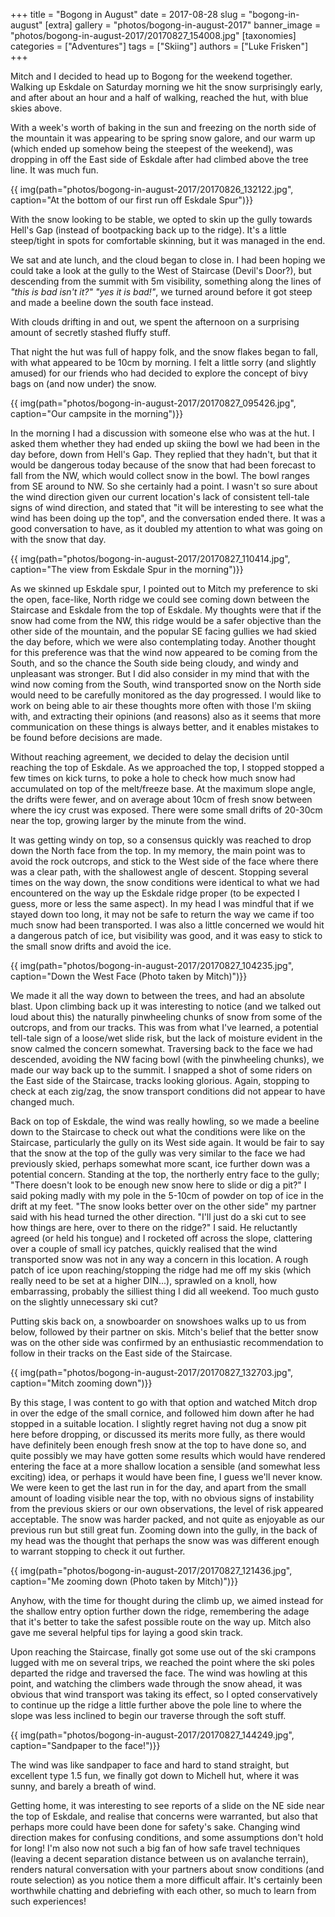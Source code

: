 +++
title = "Bogong in August"
date = 2017-08-28
slug = "bogong-in-august"
[extra]
gallery = "photos/bogong-in-august-2017"
banner_image = "photos/bogong-in-august-2017/20170827_154008.jpg"
[taxonomies]
categories = ["Adventures"]
tags = ["Skiing"]
authors = ["Luke Frisken"]
+++

Mitch and I decided to head up to Bogong for the weekend
together. Walking up Eskdale on Saturday morning we hit the snow
surprisingly early, and after about an hour and a half of walking,
reached the hut, with blue skies above.

With a week's worth of baking in the sun and freezing on the north side
of the mountain it was appearing to be spring snow galore, and our warm
up (which ended up somehow being the steepest of the weekend), was
dropping in off the East side of Eskdale after had climbed above the
tree line. It was much fun.

{{ img(path="photos/bogong-in-august-2017/20170826_132122.jpg", caption="At the bottom of our first run off Eskdale
Spur")}}

With the snow looking to be stable, we opted to skin up the gully
towards Hell's Gap (instead of bootpacking back up to the ridge). It's a
little steep/tight in spots for comfortable skinning, but it was managed
in the end.

We sat and ate lunch, and the cloud began to close in. I had been hoping
we could take a look at the gully to the West of Staircase (Devil's
Door?), but descending from the summit with 5m visibility, something
along the lines of *"this is bad isn't it?" "yes it is bad\!"*, we
turned around before it got steep and made a beeline down the south face
instead.

With clouds drifting in and out, we spent the afternoon on a surprising
amount of secretly stashed fluffy stuff.

That night the hut was full of happy folk, and the snow flakes began to
fall, with what appeared to be 10cm by morning. I felt a little sorry
(and slightly amused) for our friends who had decided to explore the
concept of bivy bags on (and now under) the snow.

{{ img(path="photos/bogong-in-august-2017/20170827_095426.jpg", caption="Our campsite in the
morning")}}

In the morning I had a discussion with someone else who was at the hut.
I asked them whether they had ended up skiing the bowl we had been in
the day before, down from Hell's Gap. They replied that they hadn't, but
that it would be dangerous today because of the snow that had been
forecast to fall from the NW, which would collect snow in the bowl. The
bowl ranges from SE around to NW. So she certainly had a point. I wasn't
so sure about the wind direction given our current location's lack of
consistent tell-tale signs of wind direction, and stated that "it will
be interesting to see what the wind has been doing up the top", and the
conversation ended there. It was a good conversation to have, as it
doubled my attention to what was going on with the snow that day.

{{ img(path="photos/bogong-in-august-2017/20170827_110414.jpg", caption="The view from Eskdale Spur in the
morning")}}

As we skinned up Eskdale spur, I pointed out to Mitch my preference to
ski the open, face-like, North ridge we could see coming down between
the Staircase and Eskdale from the top of Eskdale. My thoughts were that
if the snow had come from the NW, this ridge would be a safer objective
than the other side of the mountain, and the popular SE facing gullies
we had skied the day before, which we were also contemplating today.
Another thought for this preference was that the wind now appeared to be
coming from the South, and so the chance the South side being cloudy,
and windy and unpleasant was stronger. But I did also consider in my
mind that with the wind now coming from the South, wind transported snow
on the North side would need to be carefully monitored as the day
progressed. I would like to work on being able to air these thoughts
more often with those I'm skiing with, and extracting their opinions
(and reasons) also as it seems that more communication on these things
is always better, and it enables mistakes to be found before decisions
are made.

Without reaching agreement, we decided to delay the decision until
reaching the top of Eskdale. As we approached the top, I stopped stopped
a few times on kick turns, to poke a hole to check how much snow had
accumulated on top of the melt/freeze base. At the maximum slope angle,
the drifts were fewer, and on average about 10cm of fresh snow between
where the icy crust was exposed. There were some small drifts of 20-30cm
near the top, growing larger by the minute from the wind.

It was getting windy on top, so a consensus quickly was reached to drop
down the North face from the top. In my memory, the main point was to
avoid the rock outcrops, and stick to the West side of the face where
there was a clear path, with the shallowest angle of descent. Stopping
several times on the way down, the snow conditions were identical to
what we had encountered on the way up the Eskdale ridge proper (to be
expected I guess, more or less the same aspect). In my head I was
mindful that if we stayed down too long, it may not be safe to return
the way we came if too much snow had been transported. I was also a
little concerned we would hit a dangerous patch of ice, but visibility
was good, and it was easy to stick to the small snow drifts and avoid
the ice.

{{ img(path="photos/bogong-in-august-2017/20170827_104235.jpg", caption="Down the West Face (Photo taken by
Mitch)")}}

We made it all the way down to between the trees, and had an absolute
blast. Upon climbing back up it was interesting to notice (and we talked
out loud about this) the naturally pinwheeling chunks of snow from some
of the outcrops, and from our tracks. This was from what I've learned, a
potential tell-tale sign of a loose/wet slide risk, but the lack of
moisture evident in the snow calmed the concern somewhat. Traversing
back to the face we had descended, avoiding the NW facing bowl (with the
pinwheeling chunks), we made our way back up to the summit. I snapped a
shot of some riders on the East side of the Staircase, tracks looking
glorious. Again, stopping to check at each zig/zag, the snow transport
conditions did not appear to have changed much.

Back on top of Eskdale, the wind was really howling, so we made a
beeline down to the Staircase to check out what the conditions were like
on the Staircase, particularly the gully on its West side again. It
would be fair to say that the snow at the top of the gully was very
similar to the face we had previously skied, perhaps somewhat more
scant, ice further down was a potential concern. Standing at the top,
the northerly entry face to the gully; "There doesn't look to be enough
new snow here to slide or dig a pit?" I said poking madly with my pole
in the 5-10cm of powder on top of ice in the drift at my feet. "The snow
looks better over on the other side" my partner said with his head
turned the other direction. "I'll just do a ski cut to see how things
are here, over to there on the ridge?" I said. He reluctantly agreed (or
held his tongue) and I rocketed off across the slope, clattering over a
couple of small icy patches, quickly realised that the wind transported
snow was not in any way a concern in this location. A rough patch of ice
upon reaching/stopping the ridge had me off my skis (which really need
to be set at a higher DIN...), sprawled on a knoll, how embarrassing,
probably the silliest thing I did all weekend. Too much gusto on the
slightly unnecessary ski cut?

Putting skis back on, a snowboarder on snowshoes walks up to us from
below, followed by their partner on skis. Mitch's belief that the better
snow was on the other side was confirmed by an enthusiastic
recommendation to follow in their tracks on the East side of the
Staircase.

{{ img(path="photos/bogong-in-august-2017/20170827_132703.jpg", caption="Mitch zooming down")}}

By this stage, I was content to go with that option and watched Mitch
drop in over the edge of the small cornice, and followed him down after
he had stopped in a suitable location. I slightly regret having not dug
a snow pit here before dropping, or discussed its merits more fully, as
there would have definitely been enough fresh snow at the top to have
done so, and quite possibly we may have gotten some results which would
have rendered entering the face at a more shallow location a sensible
(and somewhat less exciting) idea, or perhaps it would have been fine, I
guess we'll never know. We were keen to get the last run in for the day,
and apart from the small amount of loading visible near the top, with no
obvious signs of instability from the previous skiers or our own
observations, the level of risk appeared acceptable. The snow was harder
packed, and not quite as enjoyable as our previous run but still great
fun. Zooming down into the gully, in the back of my head was the thought
that perhaps the snow was was different enough to warrant stopping to
check it out further.

{{ img(path="photos/bogong-in-august-2017/20170827_121436.jpg", caption="Me zooming down (Photo taken by
Mitch)")}}

Anyhow, with the time for thought during the climb up, we aimed instead
for the shallow entry option further down the ridge, remembering the
adage that it's better to take the safest possible route on the way up.
Mitch also gave me several helpful tips for laying a good skin track.

Upon reaching the Staircase, finally got some use out of the ski
crampons lugged with me on several trips, we reached the point where the
ski poles departed the ridge and traversed the face. The wind was
howling at this point, and watching the climbers wade through the snow
ahead, it was obvious that wind transport was taking its effect, so I
opted conservatively to continue up the ridge a little further above the
pole line to where the slope was less inclined to begin our traverse
through the soft stuff.

{{ img(path="photos/bogong-in-august-2017/20170827_144249.jpg", caption="Sandpaper to the
face\!")}}

The wind was like sandpaper to face and hard to stand straight, but
excellent type 1.5 fun, we finally got down to Michell hut, where it was
sunny, and barely a breath of wind.

Getting home, it was interesting to see reports of a slide on the NE
side near the top of Eskdale, and realise that concerns were warranted,
but also that perhaps more could have been done for safety's sake.
Changing wind direction makes for confusing conditions, and some
assumptions don't hold for long\! I'm also now not such a big fan of how
safe travel techniques (leaving a decent separation distance between us
on avalanche terrain), renders natural conversation with your partners
about snow conditions (and route selection) as you notice them a more
difficult affair. It's certainly been worthwhile chatting and debriefing
with each other, so much to learn from such experiences\!
